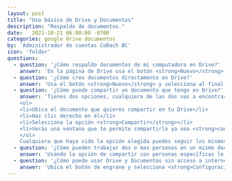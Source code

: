 ```yaml
---
layout: post
title: "Uso básico de Drive y Documentos"
description: "Respaldo de documentos."
date:   2021-10-21 06:00:00 -0700
categories: google drive documentos
by: 'Administrador de cuentas CoBach BC'
icon: 'folder'
questions:
  - question: '¿Cómo respaldo documentos de mi computadora en Drive?'
    answer: 'En la página de Drive usa el botón <strong>Nuevo</strong> para subir contenido de tu computadora. Puedes elegir entre subir archivos o carpetas completas.<br><strong>RECUERDA</strong> que solo debes subir lo que necesitas para el trabajo cotidiano, y si necesitas trabajar con documentos hay que migrar a los documentos de Google.'
  - question: '¿Cómo creo documentos directamente en Drive?'
    answer: 'Usa el botón <strong>Nuevo</strong> y selecciona al final de la lista el tipo de documento que necesitas (texto, hoja de cálculo, o presentación). De esta manera puedes crear documentos que se guardan directamente en tu Drive y no ocupan espacio como los documentos que subes de Office.'
  - question: '¿Cómo puedo compartir un documento que tengo en Drive?'
    answer: 'Tienes dos opciones, cualquiera de las dos vas a encontrarlas en el mismo lugar.
    <ol>
    <li>Ubica el documento que quieres compartir en tu Drive</li>
    <li>Haz clic derecho en él</li>
    <li>Selecciona la opción <strong>Compartir</strong></li>
    <li>Verás una ventana que te permite compartirlo ya sea <strong>con usuarios específicos</strong> o puedes elegir compartirlo <strong>de forma general con un enlace</strong>
    </ol>
    Cualquiera que haya sido la opción elegida puedes seguir los mismos pasos para dejar de compartir, lo que te permite siempre tener el control de quién puede ver tu información.'
  - question: '¿Cómo pueden trabajar dos o mas personas en un mismo documento?'
    answer: 'Usando la opción de compartir con personas específicas le das acceso a otros usuarios a tu documento. De esta manera los dos pueden acceder al mismos tiempo y colaborar.'
  - question: '¿Cómo puedo usar Drive y Documentos sin acceso a internet?'
    answer: 'Ubica el botón de engrane y selecciona <strong>Configuración</strong>. Busca la opción <strong>Sin conexión</strong> y habilítala. Esto te permitirá crear documentos sin necesidad de conexión a internet. Cuando recuperes la conexión tu información se sincronizará.<br><strong>NOTA: </strong>Esto debes activarlo en cada computadora en la que quieres que funcione así. <strong>NUNCA</stron> habilites esta opción en una computadora pública o que no es de tu propiedad, porque podrán acceder a tu información si lo haces.'
---
```

